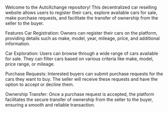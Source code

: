 Welcome to the AutoXchange repository! This decentralized car reselling website allows users to register their cars, explore available cars for sale, make purchase requests, and facilitate the transfer of ownership from the seller to the buyer.

Features Car Registration: Owners can register their cars on the platform, providing details such as make, model, year, mileage, price, and additional information.

Car Exploration: Users can browse through a wide range of cars available for sale. They can filter cars based on various criteria like make, model, price range, or mileage.

Purchase Requests: Interested buyers can submit purchase requests for the cars they want to buy. The seller will receive these requests and have the option to accept or decline them.

Ownership Transfer: Once a purchase request is accepted, the platform facilitates the secure transfer of ownership from the seller to the buyer, ensuring a smooth and reliable transaction.
